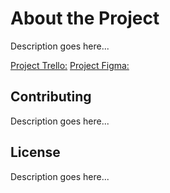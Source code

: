 # About the Project

Description goes here...

[Project Trello:](https://trello.com/b/UDpJRfOy/challengebackend7)
[Project Figma:](https://www.figma.com/file/1qD4hmpnvxoeHRC1cbWKgR/Challenge-Escola-de-Programa%C3%A7%C3%A3o?type=design&node-id=0-1&mode=design&t=nXB6A8Us0bFfQGks-0)

## Contributing

Description goes here...

## License

Description goes here...
